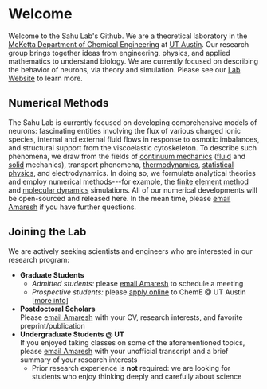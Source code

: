 # Welcome

Welcome to the Sahu Lab's Github.
We are a theoretical laboratory in the [McKetta Department of Chemical Engineering](https://che.utexas.edu/) at [UT Austin](https://www.utexas.edu).
Our research group brings together ideas from engineering, physics, and applied mathematics to understand biology.
We are currently focused on describing the behavior of neurons, via theory and simulation.
Please see our [Lab Website](https://sahu-lab.github.io) to learn more.



## Numerical Methods

The Sahu Lab is currently focused on developing comprehensive models of neurons: fascinating entities involving the flux of various charged ionic species, internal and external fluid flows in response to osmotic imbalances, and structural support from the viscoelastic cytoskeleton.
To describe such phenomena, we draw from the fields of [continuum mechanics][continuum_mechanics] ([fluid][fluid_mechanics] and [solid][solid_mechanics] mechanics), transport phenomena, [thermodynamics][thermodynamics], [statistical physics][statistical_mechanics], and electrodynamics.
In doing so, we formulate analytical theories and employ numerical methods---for example, the [finite element method][finite_element_method] and [molecular dynamics][molecular_dynamics] simulations.
All of our numerical developments will be open-sourced and released here.
In the mean time, please [email Amaresh][email_amaresh] if you have further questions.



## Joining the Lab

We are actively seeking scientists and engineers who are interested in our research program:

- **Graduate Students**
  - *Admitted students:* please [email Amaresh][email_amaresh] to schedule a meeting
  - *Prospective students:* please [apply online](https://che.utexas.edu/academics/graduate-program/online-application) to ChemE @ UT Austin \[[more info](https://che.utexas.edu/academics/graduate-program/admissions)\]
- **Postdoctoral Scholars**<br>
  Please [email Amaresh][email_amaresh] with your CV, research interests, and favorite preprint/publication
- **Undergraduate Students @ UT**<br>
  If you enjoyed taking classes on some of the aforementioned topics, please [email Amaresh][email_amaresh] with your unofficial transcript and a brief summary of your research interests
  - Prior research experience is **not** required: we are looking for students who enjoy thinking deeply and carefully about science


[email_amaresh]: mailto:asahu@che.utexas.edu
[continuum_mechanics]: https://en.wikipedia.org/wiki/Continuum_mechanics
[finite_element_method]: https://en.wikipedia.org/wiki/Finite_element_method
[fluid_mechanics]: https://en.wikipedia.org/wiki/Fluid_mechanics
[molecular_dynamics]: https://en.wikipedia.org/wiki/Molecular_dynamics
[solid_mechanics]: https://en.wikipedia.org/wiki/Solid_mechanics
[statistical_mechanics]: https://en.wikipedia.org/wiki/Statistical_mechanics
[thermodynamics]: https://en.wikipedia.org/wiki/Thermodynamics
